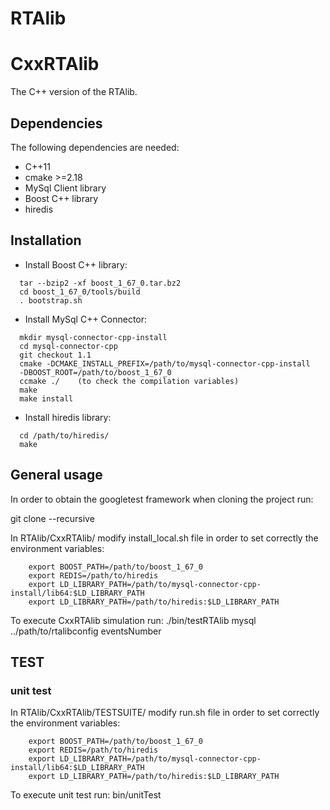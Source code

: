 # RTAlib

# CxxRTAlib
The C++ version of the RTAlib.

## Dependencies
The following dependencies are needed:
* C++11
* cmake >=2.18
* MySql Client library
* Boost C++ library
* hiredis

## Installation
* Install Boost C++ library:
```wget https://dl.bintray.com/boostorg/release/1.67.0/source/boost_1_67_0.tar.bz2
  tar --bzip2 -xf boost_1_67_0.tar.bz2
  cd boost_1_67_0/tools/build
  . bootstrap.sh
```

* Install MySql C++ Connector:
```git clone https://github.com/mysql/mysql-connector-cpp.git
  mkdir mysql-connector-cpp-install
  cd mysql-connector-cpp
  git checkout 1.1
  cmake -DCMAKE_INSTALL_PREFIX=/path/to/mysql-connector-cpp-install
  -DBOOST_ROOT=/path/to/boost_1_67_0
  ccmake ./    (to check the compilation variables)
  make
  make install
```

* Install hiredis library:
```https://github.com/redis/hiredis.git
  cd /path/to/hiredis/
  make
```

## General usage
In order to obtain the googletest framework when cloning the project run:

git clone --recursive


In RTAlib/CxxRTAlib/ modify install_local.sh file in order to set correctly the environment variables:
``` export MYSQL_CXX_CNT=/path/to/mysql-connector-cpp-install/
    export BOOST_PATH=/path/to/boost_1_67_0
    export REDIS=/path/to/hiredis
    export LD_LIBRARY_PATH=/path/to/mysql-connector-cpp-install/lib64:$LD_LIBRARY_PATH
    export LD_LIBRARY_PATH=/path/to/hiredis:$LD_LIBRARY_PATH
```

To execute CxxRTAlib simulation run:
./bin/testRTAlib  mysql ../path/to/rtalibconfig  eventsNumber

## TEST

### unit test
In RTAlib/CxxRTAlib/TESTSUITE/ modify run.sh file in order to set correctly the environment variables:
``` export MYSQL_CXX_CNT=/path/to/mysql-connector-cpp-install/
    export BOOST_PATH=/path/to/boost_1_67_0
    export REDIS=/path/to/hiredis
    export LD_LIBRARY_PATH=/path/to/mysql-connector-cpp-install/lib64:$LD_LIBRARY_PATH
    export LD_LIBRARY_PATH=/path/to/hiredis:$LD_LIBRARY_PATH
```
To execute unit test run: bin/unitTest
```
```
